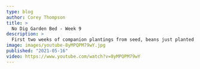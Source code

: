 ```yaml
---
type: blog
author: Corey Thompson
title: >
  No Dig Garden Bed - Week 9
description: >
  First two weeks of companion plantings from seed, beans just planted from seed. Unstable yellowing of plants with heavy rains, ...
image: images/youtube-8yMPQPM79wY.jpg
published: "2021-05-16"
video: https://www.youtube.com/watch?v=8yMPQPM79wY
---
```

